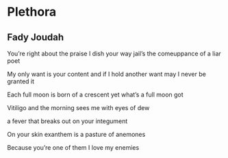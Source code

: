 # Plethora
## Fady Joudah
You’re right about the praise I dish your way
jail’s the comeuppance of a liar poet

My only want is your content and if I hold
another want may I never be granted it

Each full moon is born of a crescent
yet what’s a full moon got

Vitiligo
and the morning sees me with eyes of dew

a fever that breaks out
on your integument

On your skin exanthem
is a pasture of anemones

Because you’re one of them
I love my enemies